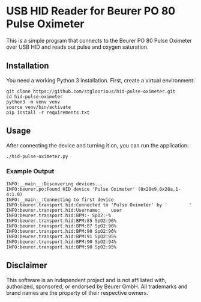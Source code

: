 # USB HID Reader for Beurer PO 80 Pulse Oximeter
This is a simple program that connects to the Beurer PO 80 Pulse Oximeter over
USB HID and reads out pulse and oxygen saturation.

## Installation
You need a working Python 3 installation.
First, create a virtual environment:

```
git clone https://github.com/stgloorious/hid-pulse-oximeter.git
cd hid-pulse-oximeter
python3 -m venv venv
source venv/bin/activate
pip install -r requirements.txt
```

## Usage
After connecting the device and turning it on, you can run the application:
```
./hid-pulse-oximeter.py
```

### Example Output
```
INFO:__main__:Discovering devices...
INFO:beurer.po:Found HID device 'Pulse Oximeter' (0x28e9,0x28a,1-4:1.0)
INFO:__main__:Connecting to first device
INFO:beurer.transport.hid:Connected to 'Pulse Oximeter' by '        '
INFO:beurer.transport.hid:Username:    user
INFO:beurer.transport.hid:BPM:- SpO2:-%
INFO:beurer.transport.hid:BPM:85 SpO2:96%
INFO:beurer.transport.hid:BPM:87 SpO2:96%
INFO:beurer.transport.hid:BPM:90 SpO2:96%
INFO:beurer.transport.hid:BPM:91 SpO2:95%
INFO:beurer.transport.hid:BPM:90 SpO2:94%
INFO:beurer.transport.hid:BPM:90 SpO2:95%
```

## Disclaimer
This software is an independent project and is not affiliated with, authorized,
sponsored, or endorsed by Beurer GmbH.
All trademarks and brand names are the property of their respective owners.
